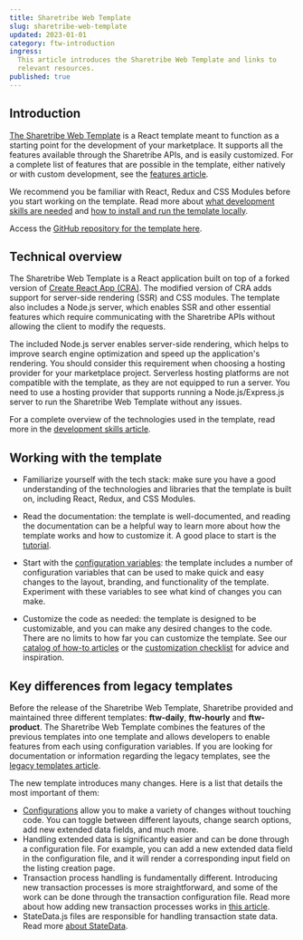 ```yaml
---
title: Sharetribe Web Template
slug: sharetribe-web-template
updated: 2023-01-01
category: ftw-introduction
ingress:
  This article introduces the Sharetribe Web Template and links to
  relevant resources.
published: true
---
```


## Introduction

[The Sharetribe Web Template](https://github.com/sharetribe/web-template)
is a React template meant to function as a starting point for the
development of your marketplace. It supports all the features available
through the Sharetribe APIs, and is easily customized. For a complete
list of features that are possible in the template, either natively or
with custom development, see the
[features article](/operator-guides/features/).

We recommend you be familiar with React, Redux and CSS Modules before
you start working on the template. Read more about
[what development skills are needed](/introduction/development-skills/)
and
[how to install and run the template locally](/introduction/getting-started-with-web-template/).

Access the
[GitHub repository for the template here](https://github.com/sharetribe/web-template).

## Technical overview

The Sharetribe Web Template is a React application built on top of a
forked version of
[Create React App (CRA)](https://create-react-app.dev/). The modified
version of CRA adds support for server-side rendering (SSR) and CSS
modules. The template also includes a Node.js server, which enables SSR
and other essential features which require communicating with the
Sharetribe APIs without allowing the client to modify the requests.

The included Node.js server enables server-side rendering, which helps
to improve search engine optimization and speed up the application's
rendering. You should consider this requirement when choosing a hosting
provider for your marketplace project. Serverless hosting platforms are
not compatible with the template, as they are not equipped to run a
server. You need to use a hosting provider that supports running a
Node.js/Express.js server to run the Sharetribe Web Template without any
issues.

For a complete overview of the technologies used in the template, read
more in the
[development skills article](/introduction/development-skills/).

## Working with the template

- Familiarize yourself with the tech stack: make sure you have a good
  understanding of the technologies and libraries that the template is
  built on, including React, Redux, and CSS Modules.

- Read the documentation: the template is well-documented, and reading
  the documentation can be a helpful way to learn more about how the
  template works and how to customize it. A good place to start is the
  [tutorial](/tutorial/introduction/).

- Start with the [configuration variables](/ftw/configuration/): the
  template includes a number of configuration variables that can be used
  to make quick and easy changes to the layout, branding, and
  functionality of the template. Experiment with these variables to see
  what kind of changes you can make.

- Customize the code as needed: the template is designed to be
  customizable, and you can make any desired changes to the code. There
  are no limits to how far you can customize the template. See our
  [catalog of how-to articles](/how-to/) or the
  [customization checklist](/ftw/customization-checklist/) for advice
  and inspiration.

## Key differences from legacy templates

Before the release of the Sharetribe Web Template, Sharetribe provided
and maintained three different templates: **ftw-daily**, **ftw-hourly**
and **ftw-product**. The Sharetribe Web Template combines the features
of the previous templates into one template and allows developers to
enable features from each using configuration variables. If you are
looking for documentation or information regarding the legacy templates,
see the [legacy templates article](/ftw/legacy-templates/).

The new template introduces many changes. Here is a list that details
the most important of them:

- [Configurations](/ftw/configuration/) allow you to make a variety of
  changes without touching code. You can toggle between different
  layouts, change search options, add new extended data fields, and much
  more.
- Handling extended data is significantly easier and can be done through
  a configuration file. For example, you can add a new extended data
  field in the configuration file, and it will render a corresponding
  input field on the listing creation page.
- Transaction process handling is fundamentally different. Introducing
  new transaction processes is more straightforward, and some of the
  work can be done through the transaction configuration file. Read more
  about how adding new transaction processes works in
  [this article](/how-to/change-transaction-process-in-ftw/).
- StateData.js files are responsible for handling transaction state
  data. Read more
  [about StateData](/how-to/change-transaction-process-in-ftw/#3-update-state-data-for-inbox-page-and-transaction-page).
